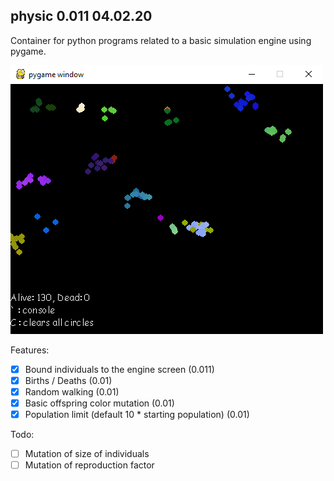 ## physic 0.011 04.02.20

Container for python programs related to a basic simulation engine using pygame.

![physic 0.01](https://raw.githubusercontent.com/overfieldio/physic/master/4-2-2020physic.png)

Features:
- [x] Bound individuals to the engine screen (0.011)
- [x] Births / Deaths (0.01)
- [x] Random walking (0.01)
- [x] Basic offspring color mutation (0.01)
- [x] Population limit (default 10 * starting population) (0.01)

Todo:
- [ ] Mutation of size of individuals
- [ ] Mutation of reproduction factor
